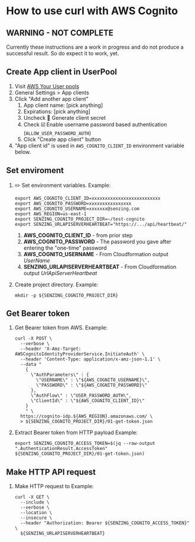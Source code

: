 # How to use curl with AWS Cognito

## WARNING - NOT COMPLETE

Currently these instructions are a work in progress and do not produce a successful result.
So do expect it to work, yet.

## Create App client in UserPool

1. Visit [AWS Your User pools](https://console.aws.amazon.com/cognito/users)
1. General Settings > App clients
1. Click "Add another app client"
    1. App client name: [pick anything]
    1. Expirations: [pick anything]
    1. Uncheck :black_square_button: Generate client secret
    1. Check :ballot_box_with_check: Enable username password based authentication (`ALLOW_USER_PASSWORD_AUTH`)
    1. Click "Create app client" button
1. "App client id" is used in `AWS_COGNITO_CLIENT_ID` environment variable below.

## Set enviroment

1. :pencil2: Set environment variables.
   Example:

    ```console
    export AWS_COGNITO_CLIENT_ID=xxxxxxxxxxxxxxxxxxxxxxxxxx
    export AWS_COGNITO_PASSWORD=xxxxxxxxxxxxxxxx
    export AWS_COGNITO_USERNAME=xxxxxxx@senzing.com
    export AWS_REGION=us-east-1
    export SENZING_COGNITO_PROJECT_DIR=~/test-cognito
    export SENZING_URLAPISERVERHEARTBEAT="https://.../api/heartbeat/"
    ```

    1. **AWS_COGNITO_CLIENT_ID** - from prior step
    1. **AWS_COGNITO_PASSWORD** - The password you gave after entering the "one-time" password
    1. **AWS_COGNITO_USERNAME** - From Cloudformation output *UserName*
    1. **SENZING_URLAPISERVERHEARTBEAT** - From Cloudformation output *UrlApiServerHeartbeat*

1. Create project directory.
   Example:

    ```console
    mkdir -p ${SENZING_COGNITO_PROJECT_DIR}
    ```

## Get Bearer token

1. Get Bearer token from AWS.
   Example:

    ```console
    curl -X POST \
      --verbose \
      --header 'X-Amz-Target: AWSCognitoIdentityProviderService.InitiateAuth' \
      --header 'Content-Type: application/x-amz-json-1.1' \
      --data "
        {
          \"AuthParameters\" : {
            \"USERNAME\" : \"${AWS_COGNITO_USERNAME}\",
            \"PASSWORD\" : \"${AWS_COGNITO_PASSWORD}\"
          },
          \"AuthFlow\" : \"USER_PASSWORD_AUTH\",
          \"ClientId\" : \"${AWS_COGNITO_CLIENT_ID}\"
        }
        " \
      https://cognito-idp.${AWS_REGION}.amazonaws.com/ \
      > ${SENZING_COGNITO_PROJECT_DIR}/01-get-token.json
   ```

1. Extract Bearer token from HTTP payload
   Example:

    ```console
    export SENZING_COGNITO_ACCESS_TOKEN=$(jq --raw-output ".AuthenticationResult.AccessToken" ${SENZING_COGNITO_PROJECT_DIR}/01-get-token.json)
    ```

## Make HTTP API request

1. Make HTTP request to
   Example:

    ```console
    curl -X GET \
      --include \
      --verbose \
      --location \
      --insecure \
      --header "Authorization: Bearer ${SENZING_COGNITO_ACCESS_TOKEN}" \
      ${SENZING_URLAPISERVERHEARTBEAT}
    ```
